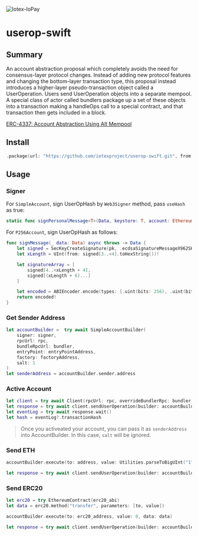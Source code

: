 ![Iotex-IoPay](https://github.com/iotexproject/userop-swift/assets/16026265/46911948-aa87-4fd3-9ddb-0a504f801f3f)


# userop-swift



## Summary
An account abstraction proposal which completely avoids the need for consensus-layer protocol changes. Instead of adding new protocol features and changing the bottom-layer transaction type, this proposal instead introduces a higher-layer pseudo-transaction object called a UserOperation. Users send UserOperation objects into a separate mempool. A special class of actor called bundlers package up a set of these objects into a transaction making a handleOps call to a special contract, and that transaction then gets included in a block.
 
[ERC-4337: Account Abstraction Using Alt Mempool](https://eips.ethereum.org/EIPS/eip-4337)     


## Install

```swift
.package(url: "https://github.com/iotexproject/userop-swift.git", from: "x.y.z")
```

## Usage

### Signer
For `SimpleAccount`, sign UserOpHash by `Web3Signer` method, pass `useHash` as true:
```swift
static func signPersonalMessage<T>(Data, keystore: T, account: EthereumAddress, password: String, useHash: Bool, useExtraEntropy: Bool) throws -> Data?
```

For `P256Account`, sign UserOpHash as follows: 
```swift
func signMessage(_ data: Data) async throws -> Data {
    let signed = SecKeyCreateSignature(pk, .ecdsaSignatureMessageX962SHA256, data as CFData, nil)! as Data
    let xLength = UInt(from: signed[3..<4].toHexString())!

    let signatureArray = [
        signed[4..<xLength + 4],
        signed[(xLength + 6)...]
    ]

    let encoded = ABIEncoder.encode(types: [.uint(bits: 256), .uint(bits: 256)], values: signatureArray)
    return encoded!
}
```

### Get Sender Address
```swift
let accountBuilder =  try await SimpleAccountBuilder(
    signer: signer,
    rpcUrl: rpc,
    bundleRpcUrl: bundler,
    entryPoint: entryPointAddress,
    factory: factoryAddress,
    salt: 1
)
let senderAddress = accountBuilder.sender.address
```

### Active Account
```swift
let client = try await Client(rpcUrl: rpc, overrideBundlerRpc: bundler, entryPoint: entryPointAddress)
let response = try await client.sendUserOperation(builder: accountBuilder)
let eventLog = try await response.wait()
let hash = eventLog?.transactionHash
```

> Once you activeated your account, you can pass it as `senderAddress` into AccountBuilder. In this case, `salt` will be ignored.

### Send ETH
```swift
accountBuilder.execute(to: address, value: Utilities.parseToBigUInt("1", units: .ether)!, data: Data())

let response = try await client.sendUserOperation(builder: accountBuilder)
```

### Send ERC20
```swift
let erc20 = try EthereumContract(erc20_abi)
let data = erc20.method("transfer", parameters: [to, value])

accountBuilder.execute(to: erc20_address, value: 0, data: data)

let response = try await client.sendUserOperation(builder: accountBuilder)
```
